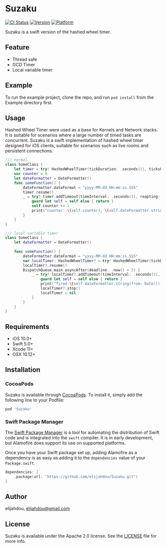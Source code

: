 # Suzaku

[![CI Status](https://img.shields.io/travis/elijahdou/Suzaku.svg?style=flat)](https://travis-ci.org/elijahdou/Suzaku)
[![Version](https://img.shields.io/badge/pod-0.0.3-blue.svg)](https://cocoapods.org/pods/Suzaku)
[![Platform](https://img.shields.io/badge/platform-iOS|macOS-blue.svg)](https://cocoapods.org/pods/Suzaku)


Suzaku is a swift version of the hashed wheel timer.

## Feature
- Thread safe
- GCD Timer
- Local variable timer

## Example

To run the example project, clone the repo, and run `pod install` from the Example directory first.

## Usage
Hashed Wheel Timer were used as a base for Kernels and Network stacks. It is suitable for scenarios where a large number of timed tasks are concurrent. Suzaku is a swift implementation of hashed wheel timer designed for iOS clients, suitable for scenarios such as live rooms and persistent connections.

```swift
/// normal
class SomeClass {
    let timer = try! HashedWheelTimer(tickDuration: .seconds(1), ticksPerWheel: 8, dispatchQueue: nil)
    var counter = 0
    let dateFormatter = DateFormatter()
    func someFunction() {
        dateFormatter.dateFormat = "yyyy-MM-dd HH:mm:ss.SSS"
        timer.resume()
        _ = try? timer.addTimeout(timeInterval: .seconds(3), reapting: true) { [weak self] in
            guard let self = self else { return }
            self.counter += 1
            print("counter: \(self.counter), \(self.dateFormatter.string(from: Date()))")
        }
    }
}

/// local variable timer
class SomeClass {
    let dateFormatter = DateFormatter()
    
    func someFunction() {
        dateFormatter.dateFormat = "yyyy-MM-dd HH:mm:ss.SSS"
        var localTimer: HashedWheelTimer? = try! HashedWheelTimer(tickDuration: .seconds(1), ticksPerWheel: 1, dispatchQueue: nil)
        localTimer?.resume()
        DispatchQueue.main.asyncAfter(deadline: .now() + 3) {
            _ = try? localTimer?.addTimeout(timeInterval: .seconds(5), reapting: true) { [weak self] in
                guard let self = self else { return }
                print("fired \(self.dateFormatter.string(from: Date()))")
                localTimer?.stop()
                localTimer = nil
            }
        }
    }
}
```

## Requirements
- iOS 10.0+
- Swift  5.0+
- Xcode 11+
- OSX 10.12+

## Installation

### CocoaPods
Suzaku is available through [CocoaPods](https://cocoapods.org). To install
it, simply add the following line to your Podfile:

```ruby
pod 'Suzaku'
```

### Swift Package Manager

The [Swift Package Manager](https://swift.org/package-manager/) is a tool for automating the distribution of Swift code and is integrated into the `swift` compiler. It is in early development, but Alamofire does support its use on supported platforms.

Once you have your Swift package set up, adding Alamofire as a dependency is as easy as adding it to the `dependencies` value of your `Package.swift`.

```swift
dependencies: [
    .package(url: "https://github.com/elijahdou/Suzaku.git")
]
```

## Author

elijahdou, elijahdou@gmail.com

## License

Suzaku is available under the Apache 2.0 license. See the [LICENSE](https://github.com/elijahdou/Suzaku/blob/master/LICENSE) file for more info.
